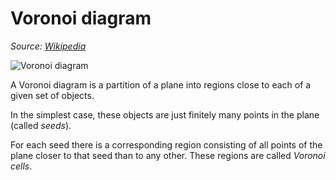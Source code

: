 # Voronoi diagram

_Source: [Wikipedia](https://en.wikipedia.org/wiki/Voronoi_diagram)_

![Voronoi diagram](https://upload.wikimedia.org/wikipedia/commons/thumb/5/54/Euclidean_Voronoi_diagram.svg/440px-Euclidean_Voronoi_diagram.svg.png)

A Voronoi diagram is a partition of a plane into regions close to each of a given set of objects. 

In the simplest case, these objects are just finitely many points in the plane (called _seeds_).

For each seed there is a corresponding region consisting of all points of the plane closer to that seed than to any other. These regions are called _Voronoi cells_.
